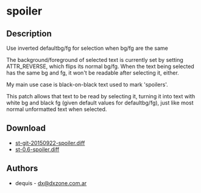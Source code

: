 spoiler
=======

Description
-----------

Use inverted defaultbg/fg for selection when bg/fg are the same

The background/foreground of selected text is currently set by setting
ATTR_REVERSE, which flips its normal bg/fg. When the text being selected
has the same bg and fg, it won't be readable after selecting it, either.

My main use case is black-on-black text used to mark 'spoilers'.

This patch allows that text to be read by selecting it, turning it into
text with white bg and black fg (given default values for defaultbg/fg),
just like most normal unformatted text when selected.

Download
--------

 * [st-git-20150922-spoiler.diff](st-git-20150922-spoiler.diff)
 * [st-0.6-spoiler.diff](st-0.6-spoiler.diff)

Authors
-------

 * dequis - dx@dxzone.com.ar
